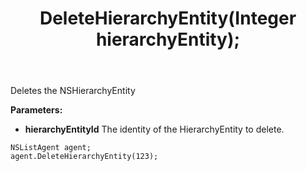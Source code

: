 ﻿---
uid: crmscript_ref_NSListAgent_DeleteHierarchyEntity
title: DeleteHierarchyEntity(Integer hierarchyEntity);
intellisense: NSListAgent.DeleteHierarchyEntity
keywords: NSListAgent, DeleteHierarchyEntity
so.topic: reference
---

Deletes the NSHierarchyEntity
  
**Parameters:**
 - **hierarchyEntityId** The identity of the HierarchyEntity to delete.

```crmscript
NSListAgent agent;
agent.DeleteHierarchyEntity(123);
```

